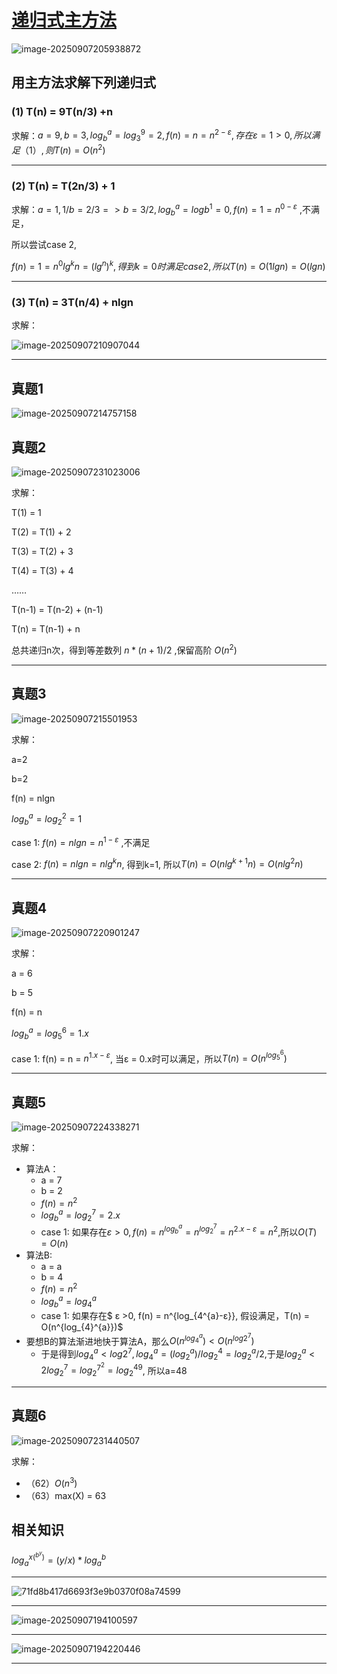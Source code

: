 # [递归式主方法](https://www.bilibili.com/video/BV1jY411b73f/?p=12&share_source=copy_web&vd_source=eade46c3bcc6c5ba098604997dc58944)

![image-20250907205938872](../../img/image-20250907205938872.png)

## 用主方法求解下列递归式

### (1) T(n) = 9T(n/3) +n

求解：$a = 9, b= 3, log_{b}^{a} = log_{3}^{9} = 2, f(n) = n = n^{2-ε} ,存在ε = 1>0,所以满足（1）,则T(n) = O(n^{2})$

---

### (2) T(n) = T(2n/3) + 1

求解：$a = 1, 1/b = 2/3=>b = 3/2, log_{b}^{a} = logb^{1} = 0, f(n) = 1 = n^{0-ε}$  ,不满足，

所以尝试case 2,

$f(n) =1 =  n^{0} lg^{k} n = (lg^{n} )^{k} ,得到k = 0时满足case 2,所以T(n) = O(1 lgn) = O(lgn)$

---

### (3) T(n) = 3T(n/4) + nlgn

求解：

![image-20250907210907044](../../img/image-20250907210907044.png)

---

## 真题1

![image-20250907214757158](../../img/image-20250907214757158.png)

## 真题2

![image-20250907231023006](../../img/image-20250907231023006.png)

求解：

T(1) = 1

T(2) = T(1) + 2

T(3) = T(2) + 3

T(4) = T(3) + 4

……

T(n-1) = T(n-2) + (n-1)

T(n) = T(n-1) + n

总共递归n次，得到等差数列 $n*(n+1)/2$ ,保留高阶 $O(n^{2})$

---

## 真题3

![image-20250907215501953](../../img/image-20250907215501953.png)

求解：

a=2

b=2

f(n) = nlgn

$log_{b}^{a} = log_{2}^{2} = 1$

case 1: $f(n) = nlgn = n^{1-ε}$ ,不满足

case 2: $f(n) = nlgn = n lg^{k} n$, 得到k=1, 所以$T(n) = O(n lg^{k+1}n) = O(nlg^{2}n)$

---

## 真题4

![image-20250907220901247](../../img/image-20250907220901247.png)

求解：

a = 6

b = 5

f(n) = n

$log_b^{a} = log_5^{6} = 1.x$

case 1:  f(n) = n = $n^{1.x-ε}$, 当ε = 0.x时可以满足，所以$T(n) = O(n^{log_5^{6}})$

---

## 真题5

![image-20250907224338271](../../img/image-20250907224338271.png)

求解：

- 算法A：
  - a = 7
  - b = 2
  - $f(n) = n^{2}$
  - $log_{b}^{a} = log_{2}^{7} = 2.x$
  - case 1: 如果存在$ε >0, f(n) = n^{log_{b}^{a}} = n^{log_{2}^{7}} = n^{2.x-ε} = n^{2}$,所以$O(T) = O(n^{})$
- 算法B:
  - a = a
  - b = 4
  - $f(n) = n^{2}$
  - $log_{b}^{a} = log_{4}^{a}$
  - case 1: 如果存在$ ε >0, f(n) = n^{log_{4^{a}-ε}}, 假设满足，T(n) = O(n^{log_{4}^{a}})$
- 要想B的算法渐进地快于算法A，那么$O(n^{log_{4}^{a}}) < O(n^{log2^{7}})$
  - 于是得到$log_{4}^{a} < log2^{7},log_{4}^{a} = (log_{2}^{a})/log_{2}^{4} = log_{2}^{a}/2$,于是$log_{2}^{a} < 2log_{2}^{7} = log_{2}^{7^{2}} = log_2^{49}$, 所以a=48

---

## 真题6

![image-20250907231440507](../../img/image-20250907231440507.png)

求解：

- （62）$O(n^{3})$
- （63）max(X) = 63 

## 相关知识

$log_a^{x(^{b^{y}})} = (y/x) *log_a^{b}$

---

![71fd8b417d6693f3e9b0370f08a74599](../../img/71fd8b417d6693f3e9b0370f08a74599.png)

---

![image-20250907194100597](../../img/image-20250907194100597.png)

---

![image-20250907194220446](../../img/image-20250907194220446.png)

---

